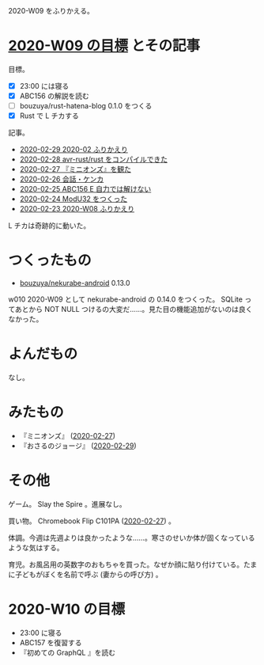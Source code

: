 2020-W09 をふりかえる。

# [2020-W09 の目標][2020-02-23] とその記事

目標。

- [x] 23:00 には寝る
- [x] ABC156 の解説を読む
- [ ] bouzuya/rust-hatena-blog 0.1.0 をつくる
- [x] Rust で L チカする

記事。

- [2020-02-29 2020-02 ふりかえり][2020-02-29]
- [2020-02-28 avr-rust/rust をコンパイルできた][2020-02-28]
- [2020-02-27 『ミニオンズ』を観た][2020-02-27]
- [2020-02-26 会話・ケンカ][2020-02-26]
- [2020-02-25 ABC156 E 自力では解けない][2020-02-25]
- [2020-02-24 ModU32 をつくった][2020-02-24]
- [2020-02-23 2020-W08 ふりかえり][2020-02-23]

L チカは奇跡的に動いた。

# つくったもの

- [bouzuya/nekurabe-android][] 0.13.0

w010 2020-W09 として nekurabe-android の 0.14.0 をつくった。 SQLite ってあとから NOT NULL つけるの大変だ……。見た目の機能追加がないのは良くなかった。

# よんだもの

なし。

# みたもの

- 『ミニオンズ』 ([2020-02-27][])
- 『おさるのジョージ』 ([2020-02-29][])

# その他

ゲーム。 Slay the Spire 。進展なし。

買い物。 Chromebook Flip C101PA ([2020-02-27][]) 。

体調。今週は先週よりは良かったような……。寒さのせいか体が固くなっているような気はする。

育児。お風呂用の英数字のおもちゃを買った。なぜか顔に貼り付けている。たまに子どもがぼくを名前で呼ぶ (妻からの呼び方) 。

# 2020-W10 の目標

- 23:00 に寝る
- ABC157 を復習する
- 『初めての GraphQL 』を読む

[2020-02-23]: https://blog.bouzuya.net/2020/02/23/
[2020-02-24]: https://blog.bouzuya.net/2020/02/24/
[2020-02-25]: https://blog.bouzuya.net/2020/02/25/
[2020-02-26]: https://blog.bouzuya.net/2020/02/26/
[2020-02-27]: https://blog.bouzuya.net/2020/02/27/
[2020-02-28]: https://blog.bouzuya.net/2020/02/28/
[2020-02-29]: https://blog.bouzuya.net/2020/02/29/
[bouzuya/nekurabe-android]: https://github.com/bouzuya/nekurabe-android

